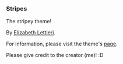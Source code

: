 ### Stripes

The stripey theme!

By [Elizabeth Lettieri](http://latherrinserepeat.com/).

For information, please visit the theme's [page](http://www.latherrinserepeat.org/extras/).

Please give credit to the creator (me)! :D

